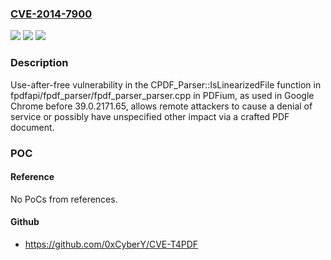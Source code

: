 ### [CVE-2014-7900](https://cve.mitre.org/cgi-bin/cvename.cgi?name=CVE-2014-7900)
![](https://img.shields.io/static/v1?label=Product&message=n%2Fa&color=blue)
![](https://img.shields.io/static/v1?label=Version&message=n%2Fa&color=blue)
![](https://img.shields.io/static/v1?label=Vulnerability&message=n%2Fa&color=brighgreen)

### Description

Use-after-free vulnerability in the CPDF_Parser::IsLinearizedFile function in fpdfapi/fpdf_parser/fpdf_parser_parser.cpp in PDFium, as used in Google Chrome before 39.0.2171.65, allows remote attackers to cause a denial of service or possibly have unspecified other impact via a crafted PDF document.

### POC

#### Reference
No PoCs from references.

#### Github
- https://github.com/0xCyberY/CVE-T4PDF

